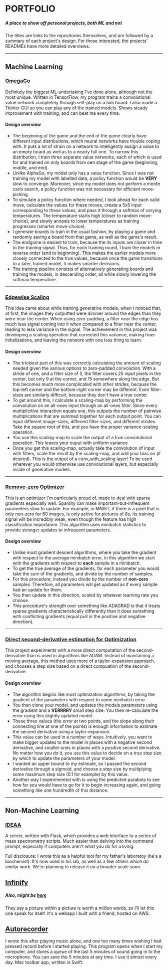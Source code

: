 # PORTFOLIO
##### A place to show off personal projects, both ML and not
The titles are links to the repositories themselves, and are followed by a summary of each project's design. For those interested, the projects' READMEs have more detailed overviews.
___

## Machine Learning
### [OmegaGo](https://github.com/samlobel/OmegaGo)
Definitely the biggest ML-undertaking I've done alone, although not the most unique. Written in TensorFlow, my program trains a convolutional value network completely through self-play on a 5x5 board. I also made a Tkinter GUI so you can play any of the trained models. Shows steady improvement with training, and can beat me every time.
#### Design overview
* The beginning of the game and the end of the game clearly have different input distributions, which neural networks have trouble coping with. It puts a lot of strain on a network to intelligently assign a value to an empty board as well as to a nearly full one. To narrow this distribution, I train three separate value networks, each of which is used for and trained on only boards from oen stage of the game (beginning, middle, and end).
* Unlike AlphaGo, my model only has a value function. Since I was not training my model with labelled data, a policy function would be __VERY__ slow to converge. Moreover, since my model does not perform a monte carlo search, a policy function was not necessary for efficient move-picking.
* To simulate a policy function where needed, I look ahead for each valid move, calculate the values for these moves, create a 5x5 input corresponding to these values, and pass it through a softmax of varying temperatures. The temperature starts high (closer to random move-choice), and slowly anneals to lower temperatures as training progresses (smarter move-choice).
* I generate boards to train in the usual fashion, by playing a game and randomly saving a board from that game, as well as the game's result.
* The endgame is easiest to train, because the its inputs are closer in time to the training signal. Thus, for each training round, I train the models in reverse order (end to beginning). This makes the earlier models more closely connected to the true values, because once the game transitions to a later, trained model, it makes smarter decisions.
* The training pipeline consists of alternatively generating boards and training the models, in descending order, all while slowly lowering the softmax temperature.

___

### [Edgewise Scaling](https://github.com/samlobel/EDGEWISE_SCALING)
This idea came about while training generative models, when I noticed that, at first, the images they outputted were dimmer around the edges than they were near the center. When using zero-padding, a filter near the edge has much less signal coming into it when compared to a filter near the center, leading to less variance in the signal. The achievement in this project was developing a scaling operation that corrected this variance, making truer initializations, and leaving the network with one less thing to learn.
#### Design overview
* The trickiest part of this was correctly calculating the amount of scaling needed given the various options to zero-padded convolution. With a stride of one, and a filter size of 5, the filter covers 25 input pixels in the center, but only 9 at the corner, and 15 somewhere along the edge. But this becomes much more complicated with other strides, because the top-left corner and the bottom-right corner may be different. Even filter-sizes are similarly difficult, because they don't have a true center.
* To get around this, I calculate a scaling-map by performing the convolution on an all-ones input through an all-ones filter. Since every multiplicitive interaction equals one, this outputs the number of pairwise multiplications that are summed together for each output point. You can input different image-sizes, different filter-sizes, and different strides. Take the square root of this, and you have the proper variance-scaling operation.
* You use this scaling-map to scale the output of a true convolutional operation. This leaves your ouput with uniform variance
* Once you get this scaling-map, actually take the convolution of input with filters, scale the result by the scaling-map, and add your bias on (if desired). This is the output of a conv_with_scaling layer! To be used wherever you would otherwise use convolutional layers, but especially inside of generative models.

___

### [Remove-zero Optimizer](https://github.com/samlobel/REMOVE_ZEROS_OPTIMIZER)
This is an optimizer I'm particularly proud of, made to deal with sparse gradients especially well. Sparsity can make important-but-infrequent parameters slow to update. For example, in MNIST, if there is a pixel that is only non-zero for 60 images, is only active for pictures of 8s, its training signal will be incredibly weak, even though the feature has high classification importance. This algorithm uses minibatch statistics to provide stronger updates to infrequent parameters.

#### Design overview
* Unlike most gradient descent algorithms, where you take the gradient with respect to the average minibatch error, in this algorithm we start with the gradients with respect to __each__ sample in a minibatch.
* To get the true average of the gradients, for each parameter you would take the sum of the gradients, and divide by the number of samples.
* For this procedure, instead you divide by the number of __non-zero__ samples. Therefore, all parameters will get updated as if every sample had an update for them.
* You then update in this direction, scaled by whatever learning rate you choose. 
* This procedure's strength over something like ADAGRAD is that it treats sparse gradients characteristically differently than it does something with conflicting gradients (equal pull in the positive and negative direction). 


___

### [Direct second-derivative estimation for Optimization](https://github.com/samlobel/DIRECT_CURVATURE_ESTIMATION)
This project experiments with a more direct computation of the second-derivative than is used in algorithms like ADAM. Instead of maintaining a moving average, this method uses more of a taylor-expansion approach, and chooses a step size based on a direct compuation of the second-derivative.
#### Design overview
* The algorithm begins like most optimization algorithms, by taking the gradient of the parameters with respect to some minibatch error.
* You then clone your model, and updates the models parameters using the gradient and a __VERRRRY__ small step size. You then re-calculate the error using this slightly updated model.
* These three values (the error at two points, and the slope along their connecting line at one of the points) is enough information to estimate the second derivative using a taylor-expansion.
* This value can be used in a number of ways. Intuitively, you want to make bigger updates to the model in places with a negative second derivative, and smaller ones in places with a positive second derivative. No matter how you do it, you use this value to decide on a true step size by which to update the parameters of your model.
* I wanted an upper bound to my estimate, so I passed the second derivative through a sigmoid, and choose a step size by multiplying some maximum step size (0.1 for example) by this value.
* Another way I experimented with is using the predicted parabola to see how far you would have to go for it to begin increasing again, and going something like one hundredth of this distance.

___


## Non-Machine Learning
### [IDEAA](https://github.com/samlobel/IDEAA)
A server, written with Flask, which provides a web interface to a series of mass spectrometry scripts. Much easier than delving into the command prompt, especially if computers aren't what you do for a living.

Full disclosure: I wrote this as a helpful tool for my father's laboratoy (he's a biochemist). It's now used in his lab, as well as a few others which do similar work. We're planning to release it on a broader scale soon.

## [Infinify](http://ec2-54-191-228-243.us-west-2.compute.amazonaws.com/)
##### Also, might be [here](http://infinify.us)
They say a picture within a picture is worth a million words, so I'll let this one speak for itself. It's a webapp I built with a friend, hosted on AWS.

## [Autorecorder](https://github.com/samlobel/AutoRecorder)
I wrote this after playing music alone, and one too many times wishing I had pressed record before I started playing. This program opens when I start my computer, and stores a queue of the last 5 minutes of sound going in to the microphone. You can save the 5 minutes at any time. I use it almost every day. Mac toolbar app, written in Swift.




